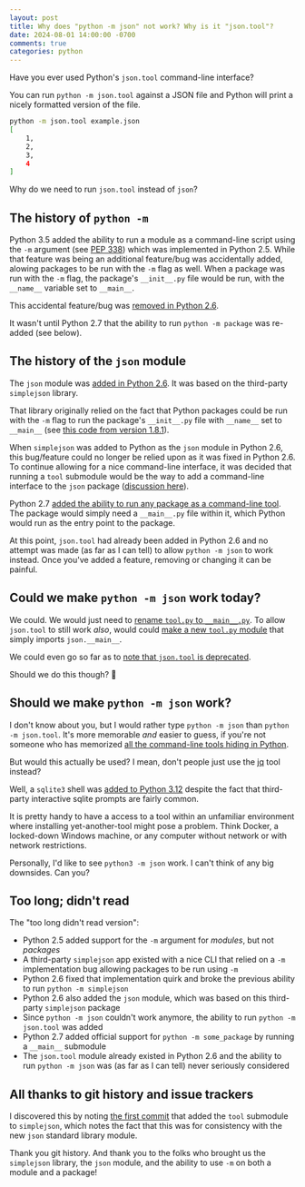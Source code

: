 ```yaml
---
layout: post
title: Why does "python -m json" not work? Why is it "json.tool"?
date: 2024-08-01 14:00:00 -0700
comments: true
categories: python
---
```


Have you ever used Python's `json.tool` command-line interface?

You can run `python -m json.tool` against a JSON file and Python will print a nicely formatted version of the file.

```bash
python -m json.tool example.json
[
    1,
    2,
    3,
    4
]
```

Why do we need to run `json.tool` instead of `json`?


## The history of `python -m`

Python 3.5 added the ability to run a module as a command-line script using the `-m` argument (see [PEP 338](https://peps.python.org/pep-0338/)) which was implemented in Python 2.5.
While that feature was being an additional feature/bug was accidentally added, alowing packages to be run with the `-m` flag as well.
When a package was run with the `-m` flag, the package's `__init__.py` file would be run, with the `__name__` variable set to `__main__`.

This accidental feature/bug was [removed in Python 2.6](https://github.com/python/cpython/issues/47000).

It wasn't until Python 2.7 that the ability to run `python -m package` was re-added (see below).


## The history of the `json` module

The `json` module was [added in Python 2.6](https://docs.python.org/3/whatsnew/2.6.html#the-json-module-javascript-object-notation).
It was based on the third-party `simplejson` library.

That library originally relied on the fact that Python packages could be run with the `-m` flag to run the package's `__init__.py` file with `__name__` set to `__main__` (see [this code from version 1.8.1](https://github.com/simplejson/simplejson/blob/v1.8.1/simplejson/__init__.py#L368)).

When `simplejson` was added to Python as the `json` module in Python 2.6, this bug/feature could no longer be relied upon as it was fixed in Python 2.6.
To continue allowing for a nice command-line interface, it was decided that running a `tool` submodule would be the way to add a command-line interface to the `json` package ([discussion here](https://github.com/simplejson/simplejson/commit/74d9c5c4c4339db47dfa86bf37858cae80ed3776)).

Python 2.7 [added the ability to run any package as a command-line tool](https://docs.python.org/2.7/using/cmdline.html?highlight=__main__#cmdoption-m).
The package would simply need a `__main__.py` file within it, which Python would run as the entry point to the package.

At this point, `json.tool` had already been added in Python 2.6 and no attempt was made (as far as I can tell) to allow `python -m json` to work instead.
Once you've added a feature, removing or changing it can be painful.


## Could we make `python -m json` work today?

We could.
We would just need to [rename `tool.py` to `__main__.py`](https://github.com/python/cpython/commit/1226315e2df0d4229558734d5f0d50f1386a025e).
To allow `json.tool` to still work *also*, would could [make a new `tool.py` module](https://github.com/python/cpython/commit/7ce95d21886c7ad5278c07c1a20cda5bebab4731) that simply imports `json.__main__`.

We could even go so far as to [note that `json.tool` is deprecated](https://github.com/python/cpython/commit/ae4ca62346c690e1c6aaf1ccfed37069984b5d67).

Should we do this though? 🤔


## Should we make `python -m json` work?

I don't know about you, but I would rather type `python -m json` than `python -m json.tool`.
It's more memorable *and* easier to guess, if you're not someone who has memorized [all the command-line tools hiding in Python](https://www.pythonmorsels.com/cli-tools/).

But would this actually be used?
I mean, don't people just use the [jq](https://jqlang.github.io/jq/) tool instead?

Well, a `sqlite3` shell was [added to Python 3.12](https://docs.python.org/3/library/sqlite3.html#command-line-interface) despite the fact that third-party interactive sqlite prompts are fairly common.

It is pretty handy to have a access to a tool within an unfamiliar environment where installing yet-another-tool might pose a problem.
Think Docker, a locked-down Windows machine, or any computer without network or with network restrictions.

Personally, I'd like to see `python3 -m json` work.
I can't think of any big downsides.
Can you?


## Too long; didn't read

The "too long didn't read version":

- Python 2.5 added support for the `-m` argument for *modules*, but not *packages*
- A third-party `simplejson` app existed with a nice CLI that relied on a `-m` implementation bug allowing packages to be run using `-m`
- Python 2.6 fixed that implementation quirk and broke the previous ability to run `python -m simplejson`
- Python 2.6 also added the `json` module, which was based on this third-party `simplejson` package
- Since `python -m json` couldn't work anymore, the ability to run `python -m json.tool` was added
- Python 2.7 added official support for `python -m some_package` by running a `__main__` submodule
- The `json.tool` module already existed in Python 2.6 and the ability to run `python -m json` was (as far as I can tell) never seriously considered


## All thanks to git history and issue trackers

I discovered this by noting [the first commit](https://github.com/simplejson/simplejson/commit/74d9c5c4c4339db47dfa86bf37858cae80ed3776) that added the `tool` submodule to `simplejson`, which notes the fact that this was for consistency with the new `json` standard library module.

Thank you git history.
And thank you to the folks who brought us the `simplejson` library, the `json` module, and the ability to use `-m` on both a module and a package!

